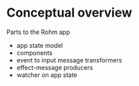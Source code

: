 # Conceptual overview

Parts to the Rohm app

* app state model
* components
* event to input message transformers
* effect-message producers
* watcher on app state



